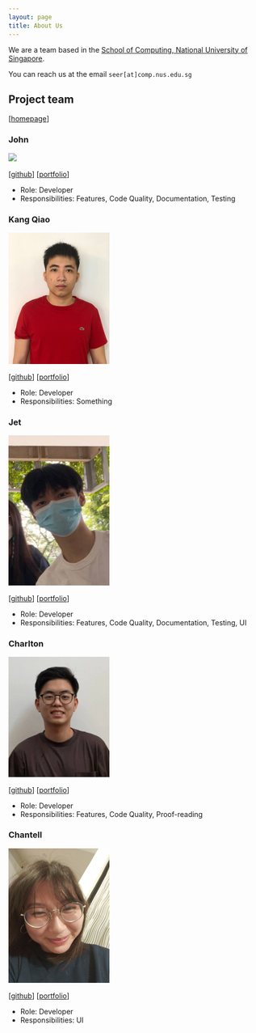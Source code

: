 ```yaml
---
layout: page
title: About Us
---
```


We are a team based in the [School of Computing, National University of Singapore](http://www.comp.nus.edu.sg).

You can reach us at the email `seer[at]comp.nus.edu.sg`

## Project team

[[homepage](http://www.comp.nus.edu.sg/~damithch)]

### John

<img src="images/johnrhimawan.png" width="200px">

[[github](https://github.com/johnrhimawan)]
[[portfolio](team/johnrhimawan.md)]

* Role: Developer
* Responsibilities: Features, Code Quality, Documentation, Testing

### Kang Qiao

<img src="images/kangqiao322.png" width="200px">

[[github](https://github.com/kangqiao322)]
[[portfolio](team/kangqiao322.md)]

* Role: Developer
* Responsibilities: Something

### Jet

<img src="images/jetlfj.png" width="200px">

[[github](http://github.com/jetlfj)] [[portfolio](team/jetlfj.md)]

* Role: Developer
* Responsibilities: Features, Code Quality, Documentation, Testing, UI 

### Charlton

<img src="images/bigcrushes.png" width="200px">

[[github](http://github.com/bigcrushes)]
[[portfolio](team/bigcrushes.md)]

* Role: Developer
* Responsibilities: Features, Code Quality, Proof-reading

### Chantell

<img src="images/chantellyu.png" width="200px">

[[github](http://github.com/chantellyu)]
[[portfolio](team/chantellyu.md)]

* Role: Developer
* Responsibilities: UI
